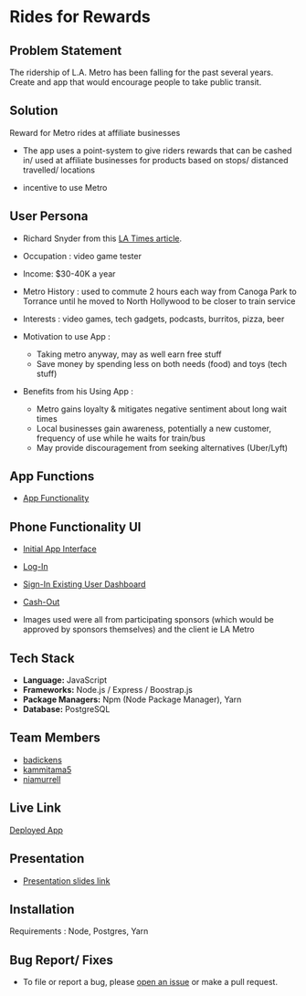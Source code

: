 # Rides for Rewards

## Problem Statement

The ridership of L.A. Metro has been falling for the past several years. Create and app that would encourage people to take public transit.

## Solution

Reward for Metro rides at affiliate businesses

- The app uses a point-system to give riders rewards that can be cashed in/ 
  used at affiliate businesses for products based on stops/ distanced travelled/ locations

- incentive to use Metro

## User Persona

- Richard Snyder from this [LA Times article](http://www.latimes.com/local/lanow/la-me-ln-bus-ridership-study-20170518-story.html).

- Occupation : video game tester

- Income: $30-40K a year

- Metro History : used to commute 2 hours each way from Canoga Park
  to Torrance until he moved to North Hollywood to be closer to train service
  
- Interests : video games, tech gadgets, podcasts, burritos, pizza, beer

- Motivation to use App : 
  * Taking metro anyway, may as well earn free stuff 
  * Save money by spending less on both needs (food) and toys (tech stuff)
  
- Benefits from his Using App : 
  * Metro gains loyalty & mitigates negative sentiment about long wait times
  * Local businesses gain awareness, potentially a new customer, frequency of use while he waits for train/bus 
  * May provide discouragement from seeking alternatives (Uber/Lyft)

## App Functions 

- [App Functionality](https://user-images.githubusercontent.com/22780428/27877991-96e77bea-6171-11e7-86e8-240289f2658d.png)


## Phone Functionality UI

- [Initial App Interface](https://user-images.githubusercontent.com/8516378/27664869-c1ede9e4-5c1e-11e7-91e3-7e17ff4e8a64.png)

- [Log-In](https://user-images.githubusercontent.com/8516378/27697252-8d3a5ba8-5ca8-11e7-838a-5943377cccfc.png)

- [Sign-In Existing User Dashboard](https://user-images.githubusercontent.com/8516378/27697267-950879b4-5ca8-11e7-9b36-d24fdf468bfc.png)

- [Cash-Out](https://user-images.githubusercontent.com/8516378/27697279-9b31d84e-5ca8-11e7-9882-cf41c38b38ee.png)

- Images used were all from participating sponsors (which would be approved by sponsors themselves)
  and the client ie LA Metro

## Tech Stack

- **Language:** JavaScript
- **Frameworks:** Node.js / Express / Boostrap.js
- **Package Managers:** Npm (Node Package Manager), Yarn
- **Database:** PostgreSQL

## Team Members

- [badickens](https://github.com/badickens)
- [kammitama5](https://github.com/kammitama5)
- [niamurrell](https://github.com/niamurrell)

## Live Link

[Deployed App](https://rocky-woodland-22781.herokuapp.com/login)

## Presentation

- [Presentation slides link](https://docs.google.com/presentation/d/1JhhG3qUIhZ-ChLBXBJIMQskLoaZYacZB_RmfUuFwtmE/edit?usp=sharing)

## Installation 

Requirements : Node, Postgres, Yarn

## Bug Report/ Fixes

- To file or report a bug, please [open an issue](https://github.com/CodingForProduct/metro_reward/issues/new) or make a pull request.
